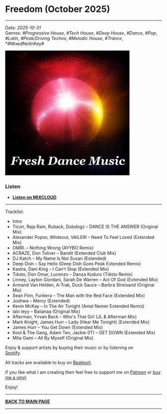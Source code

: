 # Freedom (October 2025) 

----

Date: *2025-10-31*  
Genres: *#Progressive House*, *#Tech House*, *#Deep House*, *#Dance*, *#Pop*, *#Latin*, *#Peak/Driving Techno*, *#Melodic House*, *#Trance*, *#MixedNotInKey#

[![Shivioua - Freedom (October 2025)](./fresh-dance-music.jpg)](https://www.mixcloud.com/shivioua/fresh-dance-music-freedom-october-2025/)


### Listen

* [**Listen on MIXCLOUD**](https://www.mixcloud.com/shivioua/fresh-dance-music-freedom-october-2025/)

----

Tracklist:  

* Intro
* Ticon, Raja Ram, Ruback, Dubdogz – DANCE IS THE ANSWER (Original Mix)
* Alexander Popov, Whiteout, VAILERI – Need To Feel Loved (Extended Mix)
* OMRI. – Nothing Wrong (AYYBO Remix)
* ACRAZE, Don Toliver – Bandit (Extended Club Mix)
* DJ Katch – My Name Is Not Susan (Extended)
* Deep Dish – Say Hello (Deep Dish Goes Peak Extended Remix)
* Kastra, Dani King – I Can't Stop (Extended Mix)
* Tiësto, Don Omar, Lucenzo – Danza Kuduro (Tiësto Remix)
* Linney, Layton Giordani, Sarah De Warren – Act Of God (Extended Mix)
* Armand Van Helden, A-Trak, Duck Sauce – Barbra Streisand (Original Mix)
* Sean Finn, Funkera – The Man with the Red Face (Extended Mix)
* Joshwa – Mercy (Extended)
* Kevin McKay – In The Air Tonight (Amal Nemer Extended Remix)
* lalo leyy – Baiianaa (Original Mix)
* Afterman, Yvvan Back – Who's That Girl (JL & Afterman Mix)
* Mark Knight, James Hurr – Lady (Hear Me Tonight) (Extended Mix)
* James Hurr – You Get Down (Extended Mix)
* Kool & The Gang, Adam Ten, Jackie (IT) – GET DOWN (Extended Mix)
* Mita Gami – All By Myself (Original Mix)

Enjoy & support artists by buying their music or by listening on  
[Spotify](https://open.spotify.com/playlist/5pauzyEbUAAKknivnm52nm?si=03cf889a394a468f).  

All tracks are available to buy on <a href="http://beatport.com" target="_blank">Beatport</a>. 

If you like what I am creating then feel free to support me on [Patreon](https://www.patreon.com/shivioua) or [buy me a vinyl](https://www.buymeacoffee.com/shivioua).  

Enjoy!  

----

[**BACK TO MAIN PAGE**](./README.md)

---- 